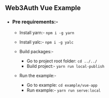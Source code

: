 ## Web3Auth Vue Example

- ### Pre requirements:-

    -  Install yarn:- `npm i -g yarn`

    - Install yalc:- `npm i -g yalc`

    - Build packages:-

        - Go to project root folder: `cd ../../`
        - Build project:- `yarn run local-publish`

    - Run the example:-

        - Go to example: `cd example/vue-app`
        - Run example:- `yarn run serve:local`